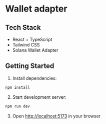 # Wallet adapter 


## Tech Stack

- React + TypeScript
- Tailwind CSS
- Solana Wallet Adapter

## Getting Started

1. Install dependencies:
```bash
npm install
```

2. Start development server:
```bash
npm run dev
```

3. Open [http://localhost:5173](http://localhost:5173) in your browser
